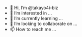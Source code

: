 - 👋 Hi, I’m @takayo4i-biz
- 👀 I’m interested in ...
- 🌱 I’m currently learning ...
- 💞️ I’m looking to collaborate on ...
- 📫 How to reach me ...

<!---
takayo4i-biz/takayo4i-biz is a ✨ special ✨ repository because its `README.md` (this file) appears on your GitHub profile.
You can click the Preview link to take a look at your changes.
--->
